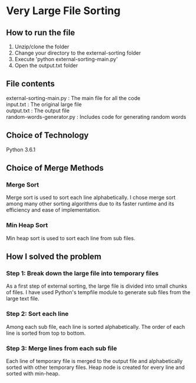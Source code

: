 # Very Large File Sorting 

## How to run the file
1) Unzip/clone the folder 
2) Change your directory to the external-sorting folder
3) Execute 'python external-sorting-main.py' 
4) Open the output.txt folder  

## File contents 

external-sorting-main.py : The main file for all the code<br/>
input.txt : The original large file<br/>
output.txt : The output file<br/>
random-words-generator.py : Includes code for generating random words 
 
## Choice of Technology 

Python 3.6.1

## Choice of Merge Methods 

### Merge Sort
Merge sort is used to sort each line alphabetically. I chose merge sort among many other sorting algorithms due to its faster runtime and its efficiency and ease of implementation. 

### Min Heap Sort 
Min heap sort is used to sort each line from sub files. 

## How I solved the problem 

### Step 1: Break down the large file into temporary files 
As a first step of external sorting, the large file is divided into small chunks of files. I have used Python's tempfile module to generate sub files from the large text file. 

### Step 2: Sort each line 
Among each sub file, each line is sorted alphabetically. The order of each line is sorted from top to bottom. 

### Step 3: Merge lines from each sub file
Each line of temporary file is merged to the output file and alphabetically sorted with other temporary files. Heap node is created for every line and sorted with min-heap. 


